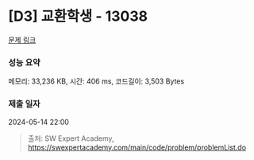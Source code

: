 # [D3] 교환학생 - 13038 

[문제 링크](https://swexpertacademy.com/main/code/problem/problemDetail.do?contestProbId=AXxNn6GaPW4DFASZ) 

### 성능 요약

메모리: 33,236 KB, 시간: 406 ms, 코드길이: 3,503 Bytes

### 제출 일자

2024-05-14 22:00



> 출처: SW Expert Academy, https://swexpertacademy.com/main/code/problem/problemList.do